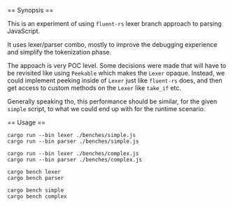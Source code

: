 == Synopsis ==

This is an experiment of using `fluent-rs` lexer branch approach to parsing JavaScript.

It uses lexer/parser combo, mostly to improve the debugging experience and simplify the
tokenization phase.

The appoach is very POC level. Some decisions were made that will have to be revisited like
using `Peekable` which makes the `Lexer` opaque. Instead, we could implement peeking inside of `Lexer`
just like `fluent-rs` does, and then get access to custom methods on the `Lexer` like `take_if` etc.

Generally speaking tho, this performance should be similar, for the given `simple` script,
to what we could end up with for the runtime scenario.

== Usage ==

```
cargo run --bin lexer ./benches/simple.js
cargo run --bin parser ./benches/simple.js

cargo run --bin lexer ./benches/complex.js
cargo run --bin parser ./benches/complex.js

cargo bench lexer
cargo bench parser

cargo bench simple
cargo bench complex
```
